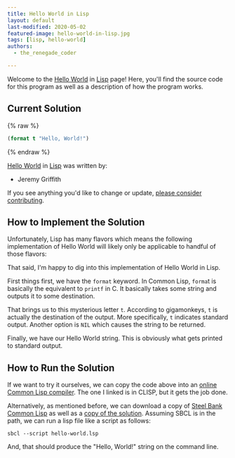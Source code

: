```yaml
---
title: Hello World in Lisp
layout: default
last-modified: 2020-05-02
featured-image: hello-world-in-lisp.jpg
tags: [lisp, hello-world]
authors:
  - the_renegade_coder

---
```


Welcome to the [Hello World](https://sampleprograms.io/projects/hello-world) in [Lisp](https://sampleprograms.io/languages/lisp) page! Here, you'll find the source code for this program as well as a description of how the program works.

## Current Solution

{% raw %}

```lisp
(format t "Hello, World!")
```

{% endraw %}

[Hello World](https://sampleprograms.io/projects/hello-world) in [Lisp](https://sampleprograms.io/languages/lisp) was written by:

- Jeremy Griffith

If you see anything you'd like to change or update, [please consider contributing](https://github.com/TheRenegadeCoder/sample-programs).

## How to Implement the Solution

Unfortunately, Lisp has many flavors which means the following implementation 
of Hello World will likely only be applicable to handful of those flavors:

That said, I'm happy to dig into this implementation of Hello World in Lisp.

First things first, we have the `format` keyword. In Common Lisp, `forma`t is 
basically the equivalent to `printf` in C. It basically takes some string and 
outputs it to some destination.

That brings us to this mysterious letter `t`. According to gigamonkeys, `t` is 
actually the destination of the output. More specifically, `t` indicates standard 
output. Another option is `NIL` which causes the string to be returned.

Finally, we have our Hello World string. This is obviously what gets printed 
to standard output.


## How to Run the Solution

If we want to try it ourselves, we can copy the code above into an
[online Common Lisp compiler][1]. The one I linked is in CLISP, but it gets the job done.

Alternatively, as mentioned before, we can download a copy of
[Steel Bank Common Lisp][2] as well as a [copy of the solution][3].
Assuming SBCL is in the path, we can run a lisp file like a script as follows:

```console
sbcl --script hello-world.lsp
```

And, that should produce the "Hello, World!" string on the command line.

[1]: https://ideone.com/l/common-lisp-clisp
[2]: https://www.sbcl.org/platform-table.html
[3]: https://github.com/TheRenegadeCoder/sample-programs/blob/main/archive/l/lisp/hello-world.lsp
